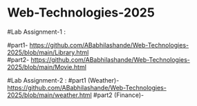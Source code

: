 # Web-Technologies-2025

#Lab Assignment-1 :

  #part1- https://github.com/ABabhilashande/Web-Technologies-2025/blob/main/Library.html    
  #part2- https://github.com/ABabhilashande/Web-Technologies-2025/blob/main/Movie.html

#Lab Assignment-2 :
    #part1 (Weather)-https://github.com/ABabhilashande/Web-Technologies-2025/blob/main/weather.html
    #part2 (Finance)-
